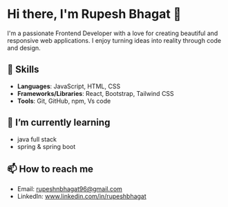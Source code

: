 # Hi there, I'm Rupesh Bhagat 👋

I'm a passionate Frontend Developer with a love for creating beautiful and responsive web applications. I enjoy turning ideas into reality through code and design.

## 🌟 Skills
- **Languages**: JavaScript, HTML, CSS
- **Frameworks/Libraries**: React, Bootstrap, Tailwind CSS
- **Tools**: Git, GitHub, npm, Vs code



## 🌱 I’m currently learning
- java full stack
- spring & spring boot


## 📫 How to reach me
- Email: rupeshnbhagat96@gmail.com
- LinkedIn: www.linkedin.com/in/rupeshbhagat



